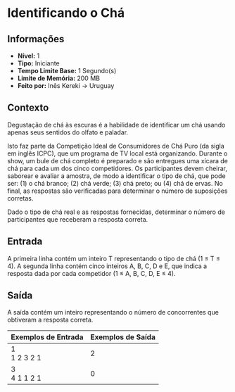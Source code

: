 # Identificando o Chá

## Informações

- **Nível:** 1
- **Tipo:** Iniciante
- **Tempo Limite Base:** 1 Segundo(s)
- **Limite de Memória:** 200 MB
- **Feito por:** Inês Kereki -> Uruguay

## Contexto

Degustação de chá às escuras é a habilidade de identificar um chá usando apenas seus sentidos do olfato e paladar.

Isto faz parte da Competição Ideal de Consumidores de Chá Puro (da sigla em inglês ICPC), que um programa de TV local está organizando. Durante o show, um bule de chá completo é preparado e são entregues uma xícara de chá para cada um dos cinco competidores. Os participantes devem cheirar, saborear e avaliar a amostra, de modo a identificar o tipo de chá, que pode ser: (1) o chá branco; (2) chá verde; (3) chá preto; ou (4) chá de ervas. No final, as respostas são verificadas para determinar o número de suposições corretas.

Dado o tipo de chá real e as respostas fornecidas, determinar o número de participantes que receberam a resposta correta.

## Entrada

A primeira linha contém um inteiro T representando o tipo de chá (1 ≤ T ≤ 4). A segunda linha contém cinco inteiros A, B, C, D e E, que indica a resposta dada por cada competidor (1 ≤ A, B, C, D, E ≤ 4).

## Saída

A saída contém um inteiro representando o número de concorrentes que obtiveram a resposta correta.

| Exemplos de Entrada | Exemplos de Saída |
| ------------------- | ----------------- |
| 1 <br/> 1 2 3 2 1   | 2                 |
| 3 <br/> 4 1 1 2 1   | 0                 |
